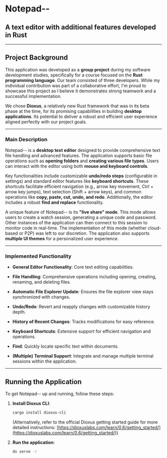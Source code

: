 # Notepad--

## A text editor with additional features developed in Rust

---

## **Project Background**

This application was developed as a **group project** during my software development studies, specifically for a course focused on the **Rust programming language**. Our team consisted of three developers. While my individual contribution was part of a collaborative effort, I'm proud to showcase this project as I believe it demonstrates strong teamwork and a successful implementation.

We chose **Dioxus**, a relatively new Rust framework that was in its beta phase at the time, for its promising capabilities in building **desktop applications**. Its potential to deliver a robust and efficient user experience aligned perfectly with our project goals.

---

### **Main Description**

Notepad-- is a **desktop text editor** designed to provide comprehensive text file handling and advanced features. The application supports basic file operations such as **opening folders** and **creating various file types**. Users can interact with the editor using both **mouse and keyboard controls**.

Key functionalities include customizable **undo/redo steps** (configurable in settings) and standard editor features like **keyboard shortcuts**. These shortcuts facilitate efficient navigation (e.g., arrow key movement, Ctrl + arrow key jumps), text selection (Shift + arrow keys), and common operations like **copy, paste, cut, undo, and redo**. Additionally, the editor includes a robust **find and replace** functionality.

A unique feature of Notepad-- is its **"live share" mode**. This mode allows users to create a watch session, generating a unique code and password. Other instances of the application can then connect to this session to monitor code in real-time. The implementation of this mode (whether cloud-based or P2P) was left to our discretion. The application also supports **multiple UI themes** for a personalized user experience.

---

### **Implemented Functionality**

* **General Editor Functionality**: Core text editing capabilities.

* **File Handling**: Comprehensive operations including opening, creating, renaming, and deleting files.

* **Automatic File Explorer Update**: Ensures the file explorer view stays synchronized with changes.

* **Undo/Redo**: Revert and reapply changes with customizable history depth.

* **History of Recent Changes**: Tracks modifications for easy reference.

* **Keyboard Shortcuts**: Extensive support for efficient navigation and operations.

* **Find**: Quickly locate specific text within documents.

* **(Multiple) Terminal Support**: Integrate and manage multiple terminal sessions within the application.

---

## **Running the Application**

To get Notepad-- up and running, follow these steps:

1.  **Install Dioxus CLI**:
    ```bash
    cargo install dioxus-cli
    ```
    (Alternatively, refer to the official Dioxus getting started guide for more detailed instructions: [https://dioxuslabs.com/learn/0.6/getting_started/](https://dioxuslabs.com/learn/0.6/getting_started/))

2.  **Run the application**:
    ```bash
    dx serve -r
    ```

